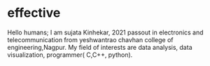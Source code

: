 # effective
Hello humans;
I am sujata Kinhekar, 2021 passout in electronics and telecommunication from yeshwantrao chavhan college of engineering,Nagpur. My field of interests are data analysis, data visualization, programmer( C,C++, python).
